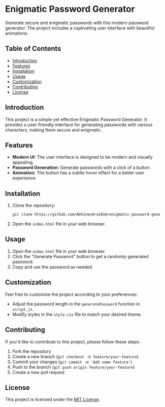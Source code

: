 # Enigmatic Password Generator

Generate secure and enigmatic passwords with this modern password generator. The project includes a captivating user interface with beautiful animations.

## Table of Contents

- [Introduction](#introduction)
- [Features](#features)
- [Installation](#installation)
- [Usage](#usage)
- [Customization](#customization)
- [Contributing](#contributing)
- [License](#license)

## Introduction

This project is a simple yet effective Enigmatic Password Generator. It provides a user-friendly interface for generating passwords with various characters, making them secure and enigmatic.

## Features

- **Modern UI:** The user interface is designed to be modern and visually appealing.
- **Password Generation:** Generate passwords with a click of a button.
- **Animation:** The button has a subtle hover effect for a better user experience.

## Installation

1. Clone the repository:

    ```bash
    git clone https://github.com/Abhinendra2016/enigmatic-password-generator.git
    ```

2. Open the `index.html` file in your web browser.

## Usage

1. Open the `index.html` file in your web browser.
2. Click the "Generate Password" button to get a randomly generated password.
3. Copy and use the password as needed.

## Customization

Feel free to customize the project according to your preferences:

- Adjust the password length in the `generatePassword` function in `script.js`.
- Modify styles in the `style.css` file to match your desired theme.

## Contributing

If you'd like to contribute to this project, please follow these steps:

1. Fork the repository
2. Create a new branch (`git checkout -b feature/your-feature`)
3. Commit your changes (`git commit -m 'Add some feature'`)
4. Push to the branch (`git push origin feature/your-feature`)
5. Create a new pull request

## License

This project is licensed under the [MIT License](LICENSE).
